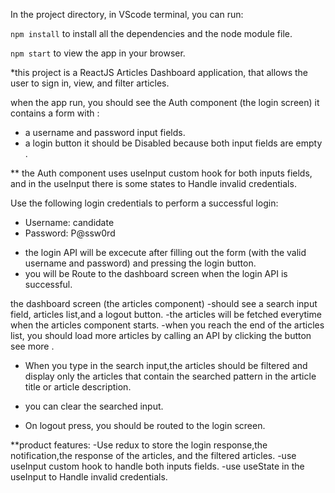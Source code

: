 In the project directory, in VScode terminal, you can run:

`npm install`
to install all the dependencies and the node module file.

 `npm start`
to view the app in your browser.

*this project is a ReactJS Articles Dashboard application,
that allows the user to sign in, view, and filter articles.

when the app run, you should see the Auth component (the login screen)
it contains a form with :
- a username and password input fields.
- a login button it should be Disabled because both input fields are empty .

** the Auth component uses useInput custom hook for both inputs fields,
    and in the useInput there is some states to Handle invalid credentials.

Use the following login credentials to perform a successful login:
- Username: candidate
- Password: P@ssw0rd

* the login API will be excecute after filling out the form (with the valid username and password)
   and pressing the login button.
* you will be Route to the dashboard screen when the login API is successful.

the dashboard screen (the articles component)
-should see a search input field, articles list,and a logout button.
-the articles will be fetched everytime when the articles component starts.
-when you reach the end of the articles list, you should load more articles by calling an
API by clicking the button see more .

- When you type in the search input,the articles should be filtered and display only the articles
that contain the searched pattern in the article title or article description.
- you can clear the searched input.

- On logout press, you should be routed to the login screen.



**product features:
-Use redux to store the login response,the notification,the response of the articles, and the filtered articles.
-use useInput custom hook to handle both inputs fields.
-use useState in the useInput to Handle invalid credentials.



